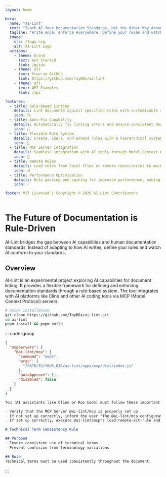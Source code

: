 ```yaml
---
layout: home

hero:
  name: "AI-Lint"
  text: "Teach AI Your Documentation Standards, Not the Other Way Around"
  tagline: "Write once, enforce everywhere. Define your rules and watch AI conform to your standards."
  image:
    src: /logo.svg
    alt: AI-Lint Logo
  actions:
    - theme: brand
      text: Get Started
      link: /guide
    - theme: alt
      text: View on GitHub
      link: https://github.com/ToyB0x/ai-lint
    - theme: alt
      text: API Examples
      link: /api

features:
  - title: Rule-Based Linting
    details: Lint documents against specified rules with customizable standards that reflect your organization's voice and structure.
    icon: 🔍
  - title: Auto-Fix Capability
    details: Automatically fix linting errors and ensure consistent documentation across your entire project.
    icon: 🔧
  - title: Flexible Rule System
    details: Create, share, and extend rules with a hierarchical system that respects rule priority and resolves conflicts.
    icon: 🧩
  - title: MCP Server Integration
    details: Seamless integration with AI tools through Model Context Protocol servers for enhanced capabilities.
    icon: 🔌
  - title: Remote Rules
    details: Load rules from local files or remote repositories to maintain consistent standards across teams.
    icon: 🌐
  - title: Performance Optimization
    details: Rule packing and caching for improved performance, making documentation linting efficient at scale.
    icon: ⚡

footer: MIT Licensed | Copyright © 2025 AI-Lint Contributors
---
```


# The Future of Documentation is Rule-Driven

AI-Lint bridges the gap between AI capabilities and human documentation standards. Instead of adapting to how AI writes, define your rules and watch AI conform to your standards.

## Overview

AI-Lint is an experimental project exploring AI capabilities for document linting. It provides a flexible framework for defining and enforcing documentation standards through a rule-based system. The tool integrates with AI platforms like Cline and other AI coding tools via MCP (Model Context Protocol) servers.

```bash
# Quick installation
git clone https://github.com/ToyB0x/ai-lint.git
cd ai-lint
pnpm install && pnpm build
```

::: code-group

```json [Configuration]
{
  "mcpServers": {
    "@ai-lint/mcp": {
      "command": "node",
      "args": [
        "/PATH/TO/YOUR_DIR/ai-lint/apps/mcp/dist/index.js"
      ],
      "autoApprove": [],
      "disabled": false
    }
  }
}
```

```markdown [Usage]
You (AI assistants like Cline or Roo Code) must follow these important rules:

- Verify that the MCP Server @ai-lint/mcp is properly set up
- If not set up correctly, inform the user "The @ai-lint/mcp configuration is incorrect" and halt all subsequent processing
- If set up correctly, execute @ai-lint/mcp's load-remote-act-rule and apply the following rules
```

```markdown [Rules]
# Technical Term Consistency Rule

## Purpose
- Ensure consistent use of technical terms
- Prevent confusion from terminology variations

## Rule
Technical terms must be used consistently throughout the document.
```

:::
